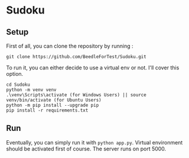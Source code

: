 # Sudoku

## Setup

First of all, you can clone the repository by running :

    git clone https://github.com/BeedleForTest/Sudoku.git

To run it, you can either decide to use a virtual env or not. I'll cover this option.

    cd Sudoku
    python -m venv venv
    .\venv\Scripts\activate (for Windows Users) || source venv/bin/activate (for Ubuntu Users)
    python -m pip install --upgrade pip
    pip install -r requirements.txt

## Run

Eventually, you can simply run it with `python app.py`. Virtual environment should be activated first of course. The server runs on port 5000. 
